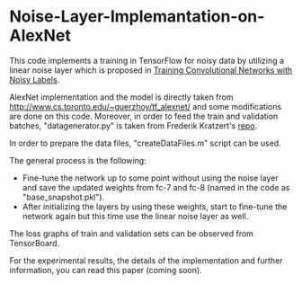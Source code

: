 # Noise-Layer-Implemantation-on-AlexNet

This code implements a training in TensorFlow for noisy data by utilizing a linear noise layer which is proposed in [Training Convolutional Networks with Noisy Labels](https://arxiv.org/abs/1406.2080). 

AlexNet implementation and the model is directly taken from http://www.cs.toronto.edu/~guerzhoy/tf_alexnet/ and some modifications are done on this code. Moreover, in order to feed the train and validation batches, "datagenerator.py" is taken from Frederik Kratzert's [repo](https://github.com/kratzert/finetune_alexnet_with_tensorflow).

In order to prepare the data files, "createDataFiles.m" script can be used.

The general process is the following:
- Fine-tune the network up to some point without using the noise layer and save the updated weights from fc-7 and fc-8 (named in the code as "base_snapshot.pkl"). 
- After initializing the layers by using these weights, start to fine-tune the network again but this time use the linear noise layer as well.

The loss graphs of train and validation sets can be observed from TensorBoard.

For the experimental results, the details of the implementation and further information, you can read this paper (coming soon).
